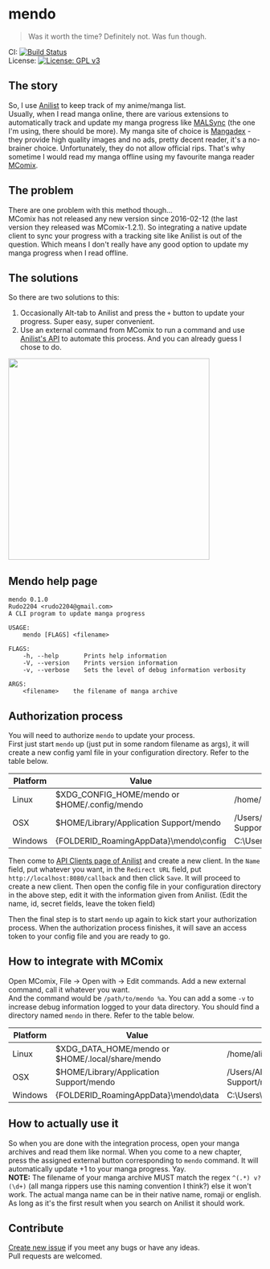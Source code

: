 # mendo
> Was it worth the time? Definitely not. Was fun though.

CI: [![Build Status](https://github.com/Rudo2204/mendo/workflows/CI/badge.svg)](https://github.com/Rudo2204/mendo/actions)\
License: [![License: GPL v3](https://img.shields.io/badge/License-GPLv3-blue.svg)](https://www.gnu.org/licenses/gpl-3.0)

## The story
So, I use [Anilist](https://anilist.co/) to keep track of my anime/manga list.\
Usually, when I read manga online, there are various extensions to automatically track and update my manga progress like [MALSync](https://github.com/MALSync/MALSync) (the one I'm using, there should be more). My manga site of choice is [Mangadex](https://mangadex.org/) - they provide high quality images and no ads, pretty decent reader, it's a no-brainer choice. Unfortunately, they do not allow official rips. That's why sometime I would read my manga offline using my favourite manga reader [MComix](https://sourceforge.net/projects/mcomix/).

## The problem
There are one problem with this method though...\
MComix has not released any new version since 2016-02-12 (the last version they released was MComix-1.2.1). So integrating a native update client to sync your progress with a tracking site like Anilist is out of the question. Which means I don't really have any good option to update my manga progress when I read offline.

## The solutions
So there are two solutions to this:
1. Occasionally Alt-tab to Anilist and press the `+` button to update your progress. Super easy, super convenient.
2. Use an external command from MComix to run a command and use [Anilist's API](https://anilist.github.io/ApiV2-GraphQL-Docs/) to automate this process. And you can already guess I chose to do.

<img src="https://i.imgur.com/ZfwMZZe.png" width="400" height="400">

## Mendo help page
```
mendo 0.1.0
Rudo2204 <rudo2204@gmail.com>
A CLI program to update manga progress

USAGE:
    mendo [FLAGS] <filename>

FLAGS:
    -h, --help       Prints help information
    -V, --version    Prints version information
    -v, --verbose    Sets the level of debug information verbosity

ARGS:
    <filename>    the filename of manga archive
```

## Authorization process
You will need to authorize `mendo` to update your process.\
First just start `mendo` up (just put in some random filename as args), it will create a new config yaml file in your configuration directory. Refer to the table below.

| Platform | Value                                         | Example                                        |
|----------|-----------------------------------------------|------------------------------------------------|
| Linux    | $XDG_CONFIG_HOME/mendo or $HOME/.config/mendo | /home/alice/.config/mendo                      |
| OSX      | $HOME/Library/Application Support/mendo       | /Users/Alice/Library/Application Support/mendo |
| Windows  | {FOLDERID_RoamingAppData}\mendo\config        | C:\Users\Alice\AppData\Roaming\mendo\config    |

Then come to [API Clients page of Anilist](https://anilist.co/settings/developer) and create a new client.
In the `Name` field, put whatever you want, in the `Redirect URL` field, put `http://localhost:8080/callback` and then click `Save`. It will proceed to create a new client.
Then open the config file in your configuration directory in the above step, edit it with the information given from Anilist. (Edit the name, id, secret fields, leave the token field)

Then the final step is to start `mendo` up again to kick start your authorization process. When the authorization process finishes, it will save an access token to your config file and you are ready to go.

## How to integrate with MComix
Open MComix, File -> Open with -> Edit commands. Add a new external command, call it whatever you want.\
And the command would be `/path/to/mendo %a`. You can add a some `-v` to increase debug information logged to your data directory. You should find a directory named `mendo` in there. Refer to the table below.

| Platform | Value                                            | Example                                        |
|----------|--------------------------------------------------|------------------------------------------------|
| Linux    | $XDG_DATA_HOME/mendo or $HOME/.local/share/mendo | /home/alice/.local/share/mendo                 |
| OSX      | $HOME/Library/Application Support/mendo          | /Users/Alice/Library/Application Support/mendo |
| Windows  | {FOLDERID_RoamingAppData}\mendo\data             | C:\Users\Alice\AppData\Roaming\mendo\data      |

## How to actually use it
So when you are done with the integration process, open your manga archives and read them like normal. When you come to a new chapter, press the assigned external button corresponding to `mendo` command. It will automatically update +1 to your manga progress. Yay.\
**NOTE:** The filename of your manga archive MUST match the regex `^(.*) v?(\d+)` (all manga rippers use this naming convention I think?) else it won't work. The actual manga name can be in their native name, romaji or english. As long as it's the first result when you search on Anilist it should work.

## Contribute
[Create new issue](https://github.com/Rudo2204/rtend/issues) if you meet any bugs or have any ideas.\
Pull requests are welcomed.
